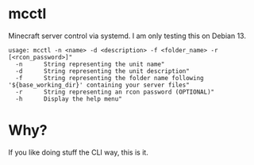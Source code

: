 # mcctl
Minecraft server control via systemd. I am only testing this on Debian 13.

```
usage: mcctl -n <name> -d <description> -f <folder_name> -r [<rcon_password>]"
  -n      String representing the unit name"
  -d      String representing the unit description"
  -f      String representing the folder name following '${base_working_dir}' containing your server files"
  -r      String representing an rcon password (OPTIONAL)"
  -h      Display the help menu"
```

# Why?
If you like doing stuff the CLI way, this is it.
